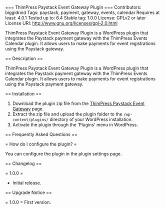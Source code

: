 === ThimPress Paystack Event Gateway Plugin ===
Contributors: biggidroid
Tags: paystack, payment, gateway, events, calendar
Requires at least: 4.0.1
Tested up to: 6.4
Stable tag: 1.0.0
License: GPLv2 or later
License URI: http://www.gnu.org/licenses/gpl-2.0.html

ThimPress Paystack Event Gateway Plugin is a WordPress plugin that integrates the Paystack payment gateway with the ThimPress Events Calendar plugin. It allows users to make payments for event registrations using the Paystack gateway.

== Description ==

ThimPress Paystack Event Gateway Plugin is a WordPress plugin that integrates the Paystack payment gateway with the ThimPress Events Calendar plugin. It allows users to make payments for event registrations using the Paystack payment gateway.

== Installation ==

1. Download the plugin zip file from the [ThimPress Paystack Event Gateway](https://example.com) page.
2. Extract the zip file and upload the plugin folder to the `/wp-content/plugins/` directory of your WordPress installation.
3. Activate the plugin through the 'Plugins' menu in WordPress.

== Frequently Asked Questions ==

= How do I configure the plugin? =

You can configure the plugin in the plugin settings page.

== Changelog ==

= 1.0.0 =

- Initial release.

== Upgrade Notice ==

= 1.0.0 =
First version.
